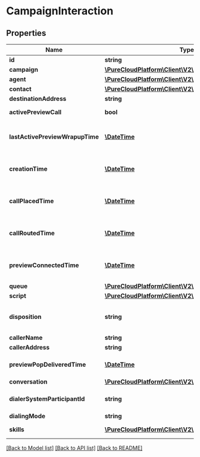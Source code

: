# CampaignInteraction

## Properties
Name | Type | Description | Notes
------------ | ------------- | ------------- | -------------
**id** | **string** |  | [optional] 
**campaign** | [**\PureCloudPlatform\Client\V2\Model\DomainEntityRef**](DomainEntityRef.md) |  | [optional] 
**agent** | [**\PureCloudPlatform\Client\V2\Model\DomainEntityRef**](DomainEntityRef.md) |  | [optional] 
**contact** | [**\PureCloudPlatform\Client\V2\Model\DomainEntityRef**](DomainEntityRef.md) |  | [optional] 
**destinationAddress** | **string** |  | [optional] 
**activePreviewCall** | **bool** | Boolean value if there is an active preview call on the interaction | [optional] 
**lastActivePreviewWrapupTime** | [**\DateTime**](\DateTime.md) | The time when the last preview of the interaction was wrapped up. Date time is represented as an ISO-8601 string. For example: yyyy-MM-ddTHH:mm:ss.SSSZ | [optional] 
**creationTime** | [**\DateTime**](\DateTime.md) | The time when dialer created the interaction. Date time is represented as an ISO-8601 string. For example: yyyy-MM-ddTHH:mm:ss.SSSZ | [optional] 
**callPlacedTime** | [**\DateTime**](\DateTime.md) | The time when the agent or system places the call. Date time is represented as an ISO-8601 string. For example: yyyy-MM-ddTHH:mm:ss.SSSZ | [optional] 
**callRoutedTime** | [**\DateTime**](\DateTime.md) | The time when the agent was connected to the call. Date time is represented as an ISO-8601 string. For example: yyyy-MM-ddTHH:mm:ss.SSSZ | [optional] 
**previewConnectedTime** | [**\DateTime**](\DateTime.md) | The time when the customer and routing participant are connected. Date time is represented as an ISO-8601 string. For example: yyyy-MM-ddTHH:mm:ss.SSSZ | [optional] 
**queue** | [**\PureCloudPlatform\Client\V2\Model\DomainEntityRef**](DomainEntityRef.md) |  | [optional] 
**script** | [**\PureCloudPlatform\Client\V2\Model\DomainEntityRef**](DomainEntityRef.md) |  | [optional] 
**disposition** | **string** | Describes what happened with call analysis for instance: disposition.classification.callable.person, disposition.classification.callable.noanswer | [optional] 
**callerName** | **string** |  | [optional] 
**callerAddress** | **string** |  | [optional] 
**previewPopDeliveredTime** | [**\DateTime**](\DateTime.md) | Date time is represented as an ISO-8601 string. For example: yyyy-MM-ddTHH:mm:ss.SSSZ | [optional] 
**conversation** | [**\PureCloudPlatform\Client\V2\Model\ConversationBasic**](ConversationBasic.md) |  | [optional] 
**dialerSystemParticipantId** | **string** | conversation participant id that is the dialer system participant to monitor the call from dialer perspective | [optional] 
**dialingMode** | **string** |  | [optional] 
**skills** | [**\PureCloudPlatform\Client\V2\Model\DomainEntityRef[]**](DomainEntityRef.md) | Any skills that are attached to the call for routing | [optional] 

[[Back to Model list]](../README.md#documentation-for-models) [[Back to API list]](../README.md#documentation-for-api-endpoints) [[Back to README]](../README.md)


